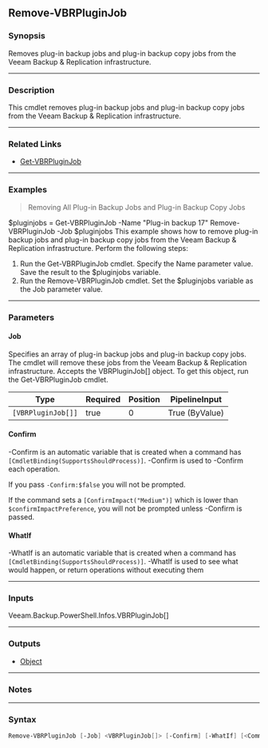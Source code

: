 Remove-VBRPluginJob
-------------------

### Synopsis
Removes plug-in backup jobs and plug-in backup copy jobs from the Veeam Backup & Replication infrastructure.

---

### Description

This cmdlet removes plug-in backup jobs and plug-in backup copy jobs from the Veeam Backup & Replication infrastructure.

---

### Related Links
* [Get-VBRPluginJob](Get-VBRPluginJob)

---

### Examples
> Removing All Plug-in Backup Jobs and Plug-in Backup Copy Jobs

$pluginjobs = Get-VBRPluginJob -Name "Plug-in backup 17"
Remove-VBRPluginJob -Job $pluginjobs
This example shows how to remove plug-in backup jobs and plug-in backup copy jobs from the Veeam Backup & Replication infrastructure.
Perform the following steps:
1. Run the Get-VBRPluginJob cmdlet. Specify the Name parameter value. Save the result to the $pluginjobs variable.
2. Run the Remove-VBRPluginJob cmdlet. Set the $pluginjobs variable as the Job parameter value.

---

### Parameters
#### **Job**
Specifies an array of plug-in backup jobs and plug-in backup copy jobs. The cmdlet will remove these jobs from the Veeam Backup & Replication infrastructure. Accepts the VBRPluginJob[] object.  To get this object, run the Get-VBRPluginJob cmdlet.

|Type              |Required|Position|PipelineInput |
|------------------|--------|--------|--------------|
|`[VBRPluginJob[]]`|true    |0       |True (ByValue)|

#### **Confirm**
-Confirm is an automatic variable that is created when a command has ```[CmdletBinding(SupportsShouldProcess)]```.
-Confirm is used to -Confirm each operation.

If you pass ```-Confirm:$false``` you will not be prompted.

If the command sets a ```[ConfirmImpact("Medium")]``` which is lower than ```$confirmImpactPreference```, you will not be prompted unless -Confirm is passed.

#### **WhatIf**
-WhatIf is an automatic variable that is created when a command has ```[CmdletBinding(SupportsShouldProcess)]```.
-WhatIf is used to see what would happen, or return operations without executing them

---

### Inputs
Veeam.Backup.PowerShell.Infos.VBRPluginJob[]

---

### Outputs
* [Object](https://learn.microsoft.com/en-us/dotnet/api/System.Object)

---

### Notes

---

### Syntax
```PowerShell
Remove-VBRPluginJob [-Job] <VBRPluginJob[]> [-Confirm] [-WhatIf] [<CommonParameters>]
```
